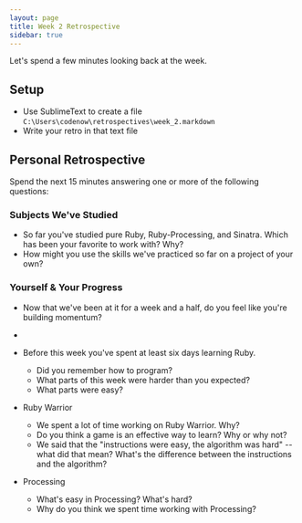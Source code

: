 ```yaml
---
layout: page
title: Week 2 Retrospective
sidebar: true
---
```


Let's spend a few minutes looking back at the week.

## Setup

* Use SublimeText to create a file `C:\Users\codenow\retrospectives\week_2.markdown`
* Write your retro in that text file

## Personal Retrospective

Spend the next 15 minutes answering one or more of the following questions:

### Subjects We've Studied

* So far you've studied pure Ruby, Ruby-Processing, and Sinatra. Which has been your favorite to work with? Why?
* How might you use the skills we've practiced so far on a project of your own?

### Yourself & Your Progress

* Now that we've been at it for a week and a half, do you feel like you're building momentum?
* 

* Before this week you've spent at least six days learning Ruby.
  * Did you remember how to program?
  * What parts of this week were harder than you expected?
  * What parts were easy?
* Ruby Warrior
  * We spent a lot of time working on Ruby Warrior. Why?
  * Do you think a game is an effective way to learn? Why or why not?
  * We said that the "instructions were easy, the algorithm was hard" -- what did that mean? What's the difference between the instructions and the algorithm?
* Processing
  * What's easy in Processing? What's hard?
  * Why do you think we spent time working with Processing?
